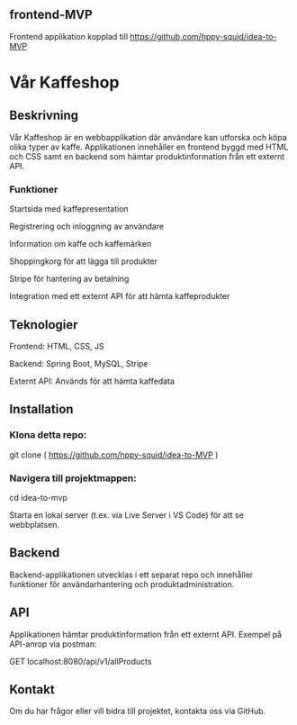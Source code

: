 ## frontend-MVP

Frontend applikation kopplad till https://github.com/hppy-squid/idea-to-MVP

# Vår Kaffeshop

## Beskrivning

Vår Kaffeshop är en webbapplikation där användare kan utforska och köpa olika typer av kaffe. Applikationen innehåller en frontend byggd med HTML och CSS samt en backend som hämtar produktinformation från ett externt API.

### Funktioner

Startsida med kaffepresentation

Registrering och inloggning av användare

Information om kaffe och kaffemärken

Shoppingkorg för att lägga till produkter

Stripe för hantering av betalning

Integration med ett externt API för att hämta kaffeprodukter

## Teknologier

Frontend: HTML, CSS, JS

Backend: Spring Boot, MySQL, Stripe

Externt API: Används för att hämta kaffedata

## Installation

### Klona detta repo:

git clone ( https://github.com/hppy-squid/idea-to-MVP )

### Navigera till projektmappen:

cd idea-to-mvp

Starta en lokal server (t.ex. via Live Server i VS Code) för att se webbplatsen.

## Backend

Backend-applikationen utvecklas i ett separat repo och innehåller funktioner för användarhantering och produktadministration.

## API

Applikationen hämtar produktinformation från ett externt API. Exempel på API-anrop via postman:

GET localhost:8080/api/v1/allProducts

## Kontakt

Om du har frågor eller vill bidra till projektet, kontakta oss via GitHub.